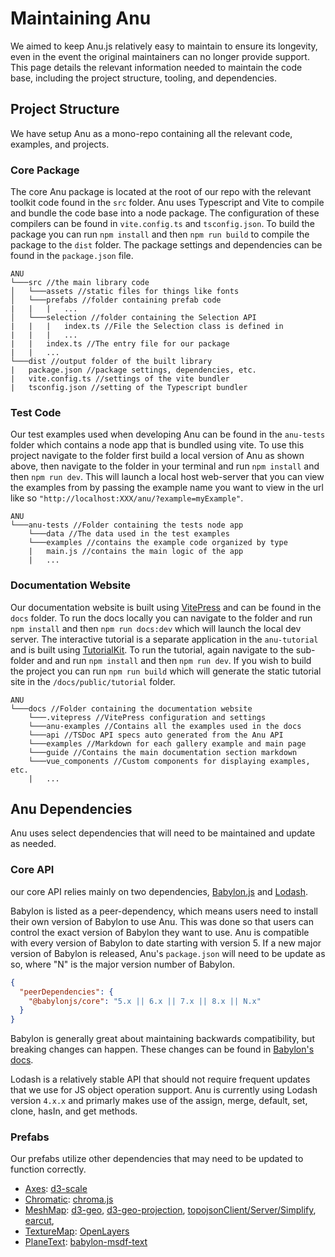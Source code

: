 # Maintaining Anu

We aimed to keep Anu.js relatively easy to maintain to ensure its longevity, even in the event the original maintainers can no longer provide support. This page details the relevant information needed to maintain the code base, including the project structure, tooling, and dependencies. 

## Project Structure

We have setup Anu as a mono-repo containing all the relevant code, examples, and projects. 

### Core Package

The core Anu package is located at the root of our repo with the relevant toolkit code found in the ```src``` folder. Anu uses Typescript and Vite to compile and bundle the code base into a node package. The configuration of these compilers can be found in ```vite.config.ts``` and ```tsconfig.json```. To build the package you can run ```npm install``` and then ```npm run build``` to compile the package to the ```dist``` folder. The package settings and dependencies can be found in the ```package.json``` file. 


```
ANU
└───src //the main library code
│   └───assets //static files for things like fonts
│   └───prefabs //folder containing prefab code
|   |   |   ...        
│   └───selection //folder containing the Selection API
|   |   |   index.ts //File the Selection class is defined in
|   |   |   ...
|   |   index.ts //The entry file for our package
|   |   ...
└───dist //output folder of the built library
|   package.json //package settings, dependencies, etc.
|   vite.config.ts //settings of the vite bundler
|   tsconfig.json //setting of the Typescript bundler
```

### Test Code

Our test examples used when developing Anu can be found in the ```anu-tests``` folder which contains a node app that is bundled using vite. To use this project navigate to the folder first build a local version of Anu as shown above, then navigate to the folder in your terminal and run ```npm install``` and then ```npm run dev```. This will launch a local host web-server that you can view the examples from by passing the example name you want to view in the url like so ```"http://localhost:XXX/anu/?example=myExample"```.

```
ANU
└───anu-tests //Folder containing the tests node app
    └───data //The data used in the test examples
    └───examples //contains the example code organized by type
    |   main.js //contains the main logic of the app
    |   ...
```

### Documentation Website

Our documentation website is built using [VitePress](https://vitepress.dev/) and can be found in the ```docs``` folder. To run the docs locally you can navigate to the folder and run ```npm install``` and then ```npm run docs:dev``` which will launch the local dev server. The interactive tutorial is a separate application in the ```anu-tutorial``` and is built using [TutorialKit](https://tutorialkit.dev/). To run the tutorial, again navigate to the sub-folder and and run ```npm install``` and then ```npm run dev```. If you wish to build the project you can run ```npm run build``` which will generate the static tutorial site in the ```/docs/public/tutorial``` folder. 

```
ANU
└───docs //Folder containing the documentation website
    └───.vitepress //VitePress configuration and settings
    └───anu-examples //Contains all the examples used in the docs
    └───api //TSDoc API specs auto generated from the Anu API 
    └───examples //Markdown for each gallery example and main page
    └───guide //Contains the main documentation section markdown
    └───vue_components //Custom components for displaying examples, etc.
    |   ...
```

## Anu Dependencies  

Anu uses select dependencies that will need to be maintained and update as needed. 

### Core API

our core API relies mainly on two dependencies, [Babylon.js](https://www.babylonjs.com/) and [Lodash](https://lodash.com/). 

Babylon is listed as a peer-dependency, which means users need to install their own version of Babylon to use Anu. This was done so that users can control the exact version of Babylon they want to use. Anu is compatible with every version of Babylon to date starting with version 5. 
If a new major version of Babylon is released, Anu's ```package.json``` will need to be update as so, where "N" is the major version number of Babylon. 

```json
{
  "peerDependencies": {
    "@babylonjs/core": "5.x || 6.x || 7.x || 8.x || N.x"
  }
}
```
Babylon is generally great about maintaining backwards compatibility, but breaking changes can happen. These changes can be found in [Babylon's docs](https://doc.babylonjs.com/breaking-changes).

Lodash is a relatively stable API that should not require frequent updates that we use for JS object operation support. Anu is currently using Lodash version ```4.x.x``` and primarly makes use of the assign, merge, default, set, clone, hasIn, and get methods. 

### Prefabs

Our prefabs utilize other dependencies that may need to be updated to function correctly.

- [Axes](https://jpmorganchase.github.io/anu/guide/prefabs/axes.html): [d3-scale](https://d3js.org/d3-scale)
- [Chromatic](https://jpmorganchase.github.io/anu/guide/prefabs/chromatic.html): [chroma.js](https://gka.github.io/chroma.js/)
- [MeshMap](https://jpmorganchase.github.io/anu/guide/prefabs/meshmap.html): [d3-geo](https://d3js.org/d3-geo), [d3-geo-projection](https://github.com/d3/d3-geo-projection), [topojsonClient/Server/Simplify](https://github.com/topojson/topojson), [earcut](https://github.com/mapbox/earcut), 
- [TextureMap](https://jpmorganchase.github.io/anu/guide/prefabs/texturemaps.html): [OpenLayers](https://openlayers.org/)
- [PlaneText](https://jpmorganchase.github.io/anu/guide/prefabs/planetext.html): [babylon-msdf-text](https://github.com/bhushan6/babylon-msdf-text)
